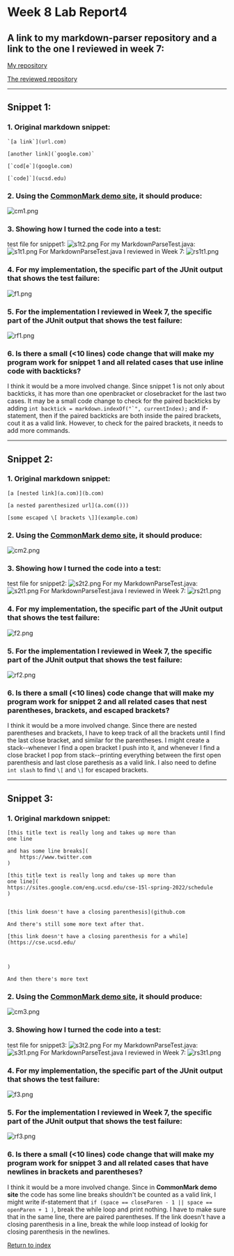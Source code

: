 # **Week 8 Lab Report4**
## A link to my markdown-parser repository and a link to the one I reviewed in week 7:
[My repository](https://github.com/lineup30min/markdown-parser)

[The reviewed repository](https://github.com/philliptwu/markdown-parser)

---
## Snippet 1:
### 1. Original markdown snippet:
```
`[a link`](url.com)

[another link](`google.com)`

[`cod[e`](google.com)

[`code]`](ucsd.edu)
```
### 2. Using the [CommonMark demo site](https://spec.commonmark.org/dingus/), it should produce:
![cm1.png](cm1.png)

### 3. Showing how I turned the code into a test:
test file for snippet1:
![s1t2.png](s1t2.png)
For my MarkdownParseTest.java:
![s1t1.png](s1t1.png)
For MarkdownParseTest.java I reviewed in Week 7:
![rs1t1.png](rs1t1.png)

### 4. For my implementation, the specific part of the JUnit output that shows the test failure:
![f1.png](f1.png)

### 5. For the implementation I reviewed in Week 7, the specific part of the JUnit output that shows the test failure:
![rf1.png](rf1.png)

### 6. Is there a small (<10 lines) code change that will make my program work for snippet 1 and all related cases that use inline code with backticks?
I think it would be a more involved change. Since snippet 1 is not only about backticks, it has more than one openbracket or closebracket for the last two cases. It may be a small code change to check for the paired backticks by adding ```int backtick = markdown.indexOf("`", currentIndex);``` and if-statement, then if the paired backticks are both inside the paired brackets, cout it as a valid link. However, to check for the paired brackets, it needs to add more commands.

---
## Snippet 2:
### 1. Original markdown snippet:
```
[a [nested link](a.com)](b.com)

[a nested parenthesized url](a.com(()))

[some escaped \[ brackets \]](example.com)
```
### 2. Using the [CommonMark demo site](https://spec.commonmark.org/dingus/), it should produce:
![cm2.png](cm2.png)

### 3. Showing how I turned the code into a test:
test file for snippet2:
![s2t2.png](s2t2.png)
For my MarkdownParseTest.java:
![s2t1.png](s2t1.png)
For MarkdownParseTest.java I reviewed in Week 7:
![rs2t1.png](rs2t1.png)

### 4. For my implementation, the specific part of the JUnit output that shows the test failure:
![f2.png](f2.png)

### 5. For the implementation I reviewed in Week 7, the specific part of the JUnit output that shows the test failure:
![rf2.png](rf2.png)

### 6. Is there a small (<10 lines) code change that will make my program work for snippet 2 and all related cases that nest parentheses, brackets, and escaped brackets?
I think it would be a more involved change. Since there are nested parentheses and brackets, I have to keep track of all the brackets until I find the last close bracket, and similar for the parentheses. I might create a stack--whenever I find a open bracket I push into it, and whenever I find a close bracket I pop from stack--printing everything between the first open parenthesis and last close parethesis as a valid link. I also need to define `int slash` to find `\[` and `\]` for escaped brackets.

---
## Snippet 3:
### 1. Original markdown snippet:
```
[this title text is really long and takes up more than 
one line

and has some line breaks](
    https://www.twitter.com
)

[this title text is really long and takes up more than 
one line](
https://sites.google.com/eng.ucsd.edu/cse-15l-spring-2022/schedule
)


[this link doesn't have a closing parenthesis](github.com

And there's still some more text after that.

[this link doesn't have a closing parenthesis for a while](https://cse.ucsd.edu/



)

And then there's more text
```
### 2. Using the [CommonMark demo site](https://spec.commonmark.org/dingus/), it should produce:
![cm3.png](cm3.png)

### 3. Showing how I turned the code into a test:
test file for snippet3:
![s3t2.png](s3t2.png)
For my MarkdownParseTest.java:
![s3t1.png](s3t1.png)
For MarkdownParseTest.java I reviewed in Week 7:
![rs3t1.png](rs3t1.png)

### 4. For my implementation, the specific part of the JUnit output that shows the test failure:
![f3.png](f3.png)

### 5. For the implementation I reviewed in Week 7, the specific part of the JUnit output that shows the test failure:
![rf3.png](rf3.png)

### 6. Is there a small (<10 lines) code change that will make my program work for snippet 3 and all related cases that have newlines in brackets and parentheses?
I think it would be a more involved change. Since in **CommonMark demo site** the code has some line breaks shouldn't be counted as a valid link, I might write if-statement that `if (space == closeParen - 1 || space == openParen + 1 )`, break the while loop and print nothing. I have to make sure that in the same line, there are paired parentheses. If the link doesn't have a closing parenthesis in a line, break the while loop instead of lookig for closing parenthesis in the newlines.

[Return to index](https://lineup30min.github.io/cse15l-lab-reports/)